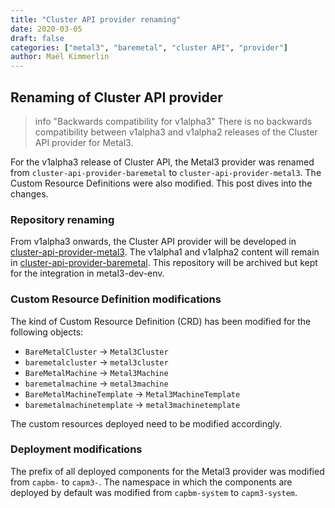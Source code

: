 ```yaml
---
title: "Cluster API provider renaming"
date: 2020-03-05
draft: false
categories: ["metal3", "baremetal", "cluster API", "provider"]
author: Maël Kimmerlin
---
```


## Renaming of Cluster API provider

> info "Backwards compatibility for v1alpha3"
> There is no backwards compatibility between v1alpha3 and v1alpha2 releases of
> the Cluster API provider for Metal3.

For the v1alpha3 release of Cluster API, the Metal3 provider was renamed from
`cluster-api-provider-baremetal` to `cluster-api-provider-metal3`. The Custom
Resource Definitions were also modified. This post dives into the changes.

### Repository renaming

From v1alpha3 onwards, the Cluster API provider will be developed in
[cluster-api-provider-metal3](https://github.com/metal3-io/cluster-api-provider-metal3).
The v1alpha1 and v1alpha2 content will remain in
[cluster-api-provider-baremetal](https://github.com/metal3-io/cluster-api-provider-baremetal).
This repository will be archived but kept for the integration in metal3-dev-env.

### Custom Resource Definition modifications

The kind of Custom Resource Definition (CRD) has been modified for the
following objects:

- `BareMetalCluster` -> `Metal3Cluster`
- `baremetalcluster` -> `metal3cluster`
- `BareMetalMachine` -> `Metal3Machine`
- `baremetalmachine` -> `metal3machine`
- `BareMetalMachineTemplate` -> `Metal3MachineTemplate`
- `baremetalmachinetemplate` -> `metal3machinetemplate`

The custom resources deployed need to be modified accordingly.

### Deployment modifications

The prefix of all deployed components for the Metal3 provider was modified
from `capbm-` to `capm3-`. The namespace in which the components are deployed by
default was modified from `capbm-system` to `capm3-system`.

